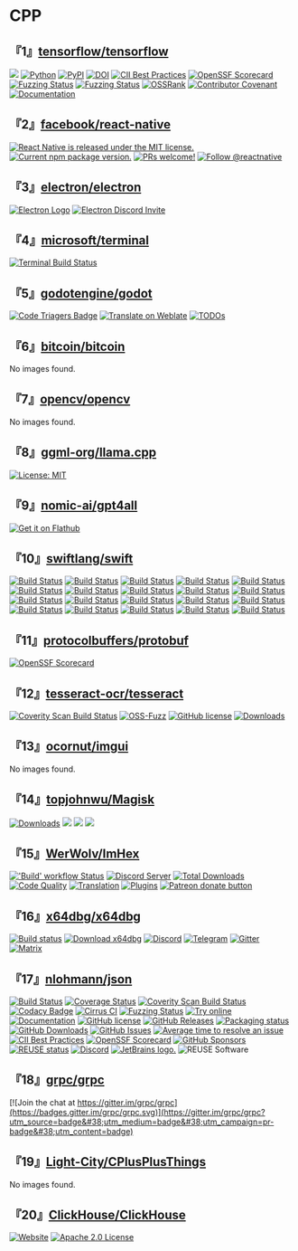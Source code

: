 # CPP

## 『1』[tensorflow/tensorflow](https://github.com/tensorflow/tensorflow)

![](https://www.tensorflow.org/images/tf_logo_horizontal.png)
[![Python](https://img.shields.io/pypi/pyversions/tensorflow.svg)](https://badge.fury.io/py/tensorflow)
[![PyPI](https://badge.fury.io/py/tensorflow.svg)](https://badge.fury.io/py/tensorflow)
[![DOI](https://zenodo.org/badge/DOI/10.5281/zenodo.4724125.svg)](https://doi.org/10.5281/zenodo.4724125)
[![CII Best Practices](https://bestpractices.coreinfrastructure.org/projects/1486/badge)](https://bestpractices.coreinfrastructure.org/projects/1486)
[![OpenSSF Scorecard](https://api.securityscorecards.dev/projects/github.com/tensorflow/tensorflow/badge)](https://securityscorecards.dev/viewer/?uri=github.com/tensorflow/tensorflow)
[![Fuzzing Status](https://oss-fuzz-build-logs.storage.googleapis.com/badges/tensorflow.svg)](https://bugs.chromium.org/p/oss-fuzz/issues/list?sort=-opened&#38;can=1&#38;q=proj:tensorflow)
[![Fuzzing Status](https://oss-fuzz-build-logs.storage.googleapis.com/badges/tensorflow-py.svg)](https://bugs.chromium.org/p/oss-fuzz/issues/list?sort=-opened&#38;can=1&#38;q=proj:tensorflow-py)
[![OSSRank](https://shields.io/endpoint?url=https://ossrank.com/shield/44)](https://ossrank.com/p/44)
[![Contributor Covenant](https://img.shields.io/badge/Contributor%20Covenant-v1.4%20adopted-ff69b4.svg)](CODE_OF_CONDUCT.md)
[![Documentation](https://img.shields.io/badge/api-reference-blue.svg)](https://www.tensorflow.org/api_docs/)

## 『2』[facebook/react-native](https://github.com/facebook/react-native)

[![React Native is released under the MIT license.](https://img.shields.io/badge/license-MIT-blue.svg)](https://github.com/facebook/react-native/blob/HEAD/LICENSE)
[![Current npm package version.](https://img.shields.io/npm/v/react-native?color=brightgreen&#38;label=npm%20package)](https://www.npmjs.org/package/react-native)
[![PRs welcome!](https://img.shields.io/badge/PRs-welcome-brightgreen.svg)](https://reactnative.dev/docs/contributing)
[![Follow @reactnative](https://img.shields.io/twitter/follow/reactnative.svg?label=Follow%20@reactnative)](https://twitter.com/intent/follow?screen_name=reactnative)

## 『3』[electron/electron](https://github.com/electron/electron)

[![Electron Logo](https://electronjs.org/images/electron-logo.svg)](https://electronjs.org)
[![Electron Discord Invite](https://img.shields.io/discord/745037351163527189?color=%237289DA&#38;label=chat&#38;logo=discord&#38;logoColor=white)](https://discord.gg/electronjs)

## 『4』[microsoft/terminal](https://github.com/microsoft/terminal)

[![Terminal Build Status](https://dev.azure.com/shine-oss/terminal/_apis/build/status%2FTerminal%20CI?branchName=main)](https://dev.azure.com/shine-oss/terminal/_build/latest?definitionId=1&#38;branchName=main)

## 『5』[godotengine/godot](https://github.com/godotengine/godot)

[![Code Triagers Badge](https://www.codetriage.com/godotengine/godot/badges/users.svg)](https://www.codetriage.com/godotengine/godot)
[![Translate on Weblate](https://hosted.weblate.org/widgets/godot-engine/-/godot/svg-badge.svg)](https://hosted.weblate.org/engage/godot-engine/?utm_source=widget)
[![TODOs](https://badgen.net/https/api.tickgit.com/badgen/github.com/godotengine/godot)](https://www.tickgit.com/browse?repo=github.com/godotengine/godot)

## 『6』[bitcoin/bitcoin](https://github.com/bitcoin/bitcoin)

No images found.

## 『7』[opencv/opencv](https://github.com/opencv/opencv)

No images found.

## 『8』[ggml-org/llama.cpp](https://github.com/ggml-org/llama.cpp)

[![License: MIT](https://img.shields.io/badge/license-MIT-blue.svg)](https://opensource.org/licenses/MIT)

## 『9』[nomic-ai/gpt4all](https://github.com/nomic-ai/gpt4all)

[![Get it on Flathub](https://flathub.org/api/badge)](https://flathub.org/apps/io.gpt4all.gpt4all)

## 『10』[swiftlang/swift](https://github.com/swiftlang/swift)

[![Build Status](https://ci.swift.org/job/oss-swift-package-macos/lastCompletedBuild/badge/icon)](https://ci.swift.org/job/oss-swift-package-macos)
[![Build Status](https://ci.swift.org/job/oss-swift-package-ubuntu-20_04/lastCompletedBuild/badge/icon)](https://ci.swift.org/job/oss-swift-package-ubuntu-20_04)
[![Build Status](https://ci.swift.org/job/oss-swift-package-ubuntu-20_04-aarch64/lastCompletedBuild/badge/icon)](https://ci.swift.org/job/oss-swift-package-ubuntu-20_04-aarch64)
[![Build Status](https://ci.swift.org/job/oss-swift-package-ubuntu-22_04/lastCompletedBuild/badge/icon)](https://ci.swift.org/job/oss-swift-package-ubuntu-22_04)
[![Build Status](https://ci.swift.org/job/oss-swift-package-ubuntu-22_04-aarch64/lastCompletedBuild/badge/icon)](https://ci.swift.org/job/oss-swift-package-ubuntu-22_04-aarch64)
[![Build Status](https://ci.swift.org/job/oss-swift-package-ubuntu-24_04/lastCompletedBuild/badge/icon)](https://ci.swift.org/job/oss-swift-package-ubuntu-24_04)
[![Build Status](https://ci.swift.org/job/oss-swift-package-ubuntu-24_04-aarch64/lastCompletedBuild/badge/icon)](https://ci.swift.org/job/oss-swift-package-ubuntu-24_04-aarch64)
[![Build Status](https://ci.swift.org/job/oss-swift-package-amazon-linux-2/lastCompletedBuild/badge/icon)](https://ci.swift.org/job/oss-swift-package-amazon-linux-2)
[![Build Status](https://ci.swift.org/job/oss-swift-package-amazon-linux-2-aarch64/lastCompletedBuild/badge/icon)](https://ci.swift.org/job/oss-swift-package-amazon-linux-2-aarch64)
[![Build Status](https://ci.swift.org/job/oss-swift-package-ubi-9/lastCompletedBuild/badge/icon)](https://ci.swift.org/job/oss-swift-package-ubi-9)
[![Build Status](https://ci.swift.org/job/oss-swift-package-debian-12/lastCompletedBuild/badge/icon)](https://ci.swift.org/job/oss-swift-package-debian-12)
[![Build Status](https://ci.swift.org/job/oss-swift-package-debian-12-aarch64/lastCompletedBuild/badge/icon)](https://ci.swift.org/job/oss-swift-package-debian-12-aarch64)
[![Build Status](https://ci.swift.org/job/oss-swift-package-fedora-39/lastCompletedBuild/badge/icon)](https://ci.swift.org/job/oss-swift-package-fedora-39)
[![Build Status](https://ci.swift.org/job/oss-swift-package-fedora-39-aarch64/lastCompletedBuild/badge/icon)](https://ci.swift.org/job/oss-swift-package-fedora-39-aarch64)
[![Build Status](https://ci-external.swift.org/job/swift-main-windows-toolchain/lastCompletedBuild/badge/icon)](https://ci-external.swift.org/job/swift-main-windows-toolchain)
[![Build Status](https://ci-external.swift.org/job/swift-main-windows-toolchain-arm64/lastCompletedBuild/badge/icon)](https://ci-external.swift.org/job/swift-main-windows-toolchain-arm64)
[![Build Status](https://ci.swift.org/job/oss-swift-pr-test-crosscompile-wasm-ubuntu-20_04/lastCompletedBuild/badge/icon)](https://ci.swift.org/job/oss-swift-pr-test-crosscompile-wasm-ubuntu-20_04)
[![Build Status](https://ci-external.swift.org/job/oss-swift-RA-linux-ubuntu-24.04-android-build/lastCompletedBuild/badge/icon)](https://ci-external.swift.org/job/oss-swift-RA-linux-ubuntu-24.04-android-build)
[![Build Status](https://ci-external.swift.org/job/oss-swift-RA-linux-ubuntu-24.04-android-arm64/lastCompletedBuild/badge/icon)](https://ci-external.swift.org/job/oss-swift-RA-linux-ubuntu-24.04-android-arm64)
[![Build Status](https://ci-external.swift.org/job/oss-swift-windows-x86_64-vs2019/lastCompletedBuild/badge/icon)](https://ci-external.swift.org/job/oss-swift-windows-x86_64-vs2019)

## 『11』[protocolbuffers/protobuf](https://github.com/protocolbuffers/protobuf)

[![OpenSSF Scorecard](https://api.securityscorecards.dev/projects/github.com/protocolbuffers/protobuf/badge)](https://securityscorecards.dev/viewer/?uri=github.com/protocolbuffers/protobuf)

## 『12』[tesseract-ocr/tesseract](https://github.com/tesseract-ocr/tesseract)

[![Coverity Scan Build Status](https://scan.coverity.com/projects/tesseract-ocr/badge.svg)](https://scan.coverity.com/projects/tesseract-ocr)
[![OSS-Fuzz](https://img.shields.io/badge/oss--fuzz-fuzzing-brightgreen)](https://issues.oss-fuzz.com/issues?q=is:open%20title:tesseract-ocr)
[![GitHub license](https://img.shields.io/badge/license-Apache--2.0-blue.svg)](https://raw.githubusercontent.com/tesseract-ocr/tesseract/main/LICENSE)
[![Downloads](https://img.shields.io/badge/download-all%20releases-brightgreen.svg)](https://github.com/tesseract-ocr/tesseract/releases/)

## 『13』[ocornut/imgui](https://github.com/ocornut/imgui)

No images found.

## 『14』[topjohnwu/Magisk](https://github.com/topjohnwu/Magisk)

[![Downloads](https://img.shields.io/badge/dynamic/json?color=green&#38;label=Downloads&#38;query=totalString&#38;url=https%3A%2F%2Fraw.githubusercontent.com%2Ftopjohnwu%2Fmagisk-files%2Fcount%2Fcount.json&#38;cacheSeconds=1800)](https://raw.githubusercontent.com/topjohnwu/magisk-files/count/count.json)
[![](https://img.shields.io/badge/Magisk-v28.1-blue)](https://github.com/topjohnwu/Magisk/releases/tag/v28.1)
[![](https://img.shields.io/badge/Magisk%20Beta-v28.1-blue)](https://github.com/topjohnwu/Magisk/releases/tag/v28.1)
[![](https://img.shields.io/badge/Magisk-Canary-red)](https://github.com/topjohnwu/Magisk/releases/tag/canary-28102)

## 『15』[WerWolv/ImHex](https://github.com/WerWolv/ImHex)

[![&#39;Build&#39; workflow Status](https://img.shields.io/github/actions/workflow/status/WerWolv/ImHex/build.yml?longCache=true&#38;style=for-the-badge&#38;label=Build&#38;logoColor=fff&#38;logo=GitHub%20Actions&#38;branch=master)](https://github.com/WerWolv/ImHex/actions?query=workflow%3ABuild)
[![Discord Server](https://img.shields.io/discord/789833418631675954?label=Discord&#38;logo=Discord&#38;logoColor=fff&#38;style=for-the-badge)](https://discord.gg/X63jZ36xBY)
[![Total Downloads](https://img.shields.io/github/downloads/WerWolv/ImHex/total?longCache=true&#38;style=for-the-badge&#38;label=Downloads&#38;logoColor=fff&#38;logo=GitHub)](https://github.com/WerWolv/ImHex/releases/latest)
[![Code Quality](https://img.shields.io/codefactor/grade/github/WerWolv/ImHex?longCache=true&#38;style=for-the-badge&#38;label=Code%20Quality&#38;logoColor=fff&#38;logo=CodeFactor&#38;branch=master)](https://www.codefactor.io/repository/github/werwolv/imhex)
[![Translation](https://img.shields.io/weblate/progress/imhex?logo=weblate&#38;logoColor=%23FFFFFF&#38;server=https%3A%2F%2Fweblate.werwolv.net&#38;style=for-the-badge)](https://weblate.werwolv.net/projects/imhex/)
[![Plugins](https://img.shields.io/badge/Plugins-Supported-brightgreen?logo=stackedit&#38;logoColor=%23FFFFFF&#38;style=for-the-badge)](https://github.com/WerWolv/ImHex/blob/master/PLUGINS.md)
[![Patreon donate button](https://c5.patreon.com/external/logo/become_a_patron_button.png)](https://www.patreon.com/werwolv)

## 『16』[x64dbg/x64dbg](https://github.com/x64dbg/x64dbg)

[![Build status](https://ci.appveyor.com/api/projects/status/h1j489qa1mx67e0h?svg=true)](https://ci.appveyor.com/project/mrexodia/x64dbg)
[![Download x64dbg](https://img.shields.io/sourceforge/dm/x64dbg.svg)](https://sourceforge.net/projects/x64dbg/files/latest/download)
[![Discord](https://img.shields.io/badge/chat-on%20Discord-green.svg)](https://invite.gg/x64dbg)
[![Telegram](https://img.shields.io/badge/chat-%20on%20Telegram-blue.svg)](https://telegram.me/x64dbg)
[![Gitter](https://img.shields.io/badge/chat-on%20Gitter-lightseagreen.svg)](https://gitter.im/x64dbg/x64dbg)
[![Matrix](https://img.shields.io/badge/chat-on%20Matrix-yellowgreen.svg)](https://riot.im/app/#/room/#x64dbg:matrix.org)

## 『17』[nlohmann/json](https://github.com/nlohmann/json)

[![Build Status](https://ci.appveyor.com/api/projects/status/1acb366xfyg3qybk/branch/develop?svg=true)](https://ci.appveyor.com/project/nlohmann/json)
[![Coverage Status](https://coveralls.io/repos/github/nlohmann/json/badge.svg?branch=develop)](https://coveralls.io/github/nlohmann/json?branch=develop)
[![Coverity Scan Build Status](https://scan.coverity.com/projects/5550/badge.svg)](https://scan.coverity.com/projects/nlohmann-json)
[![Codacy Badge](https://app.codacy.com/project/badge/Grade/e0d1a9d5d6fd46fcb655c4cb930bb3e8)](https://app.codacy.com/gh/nlohmann/json/dashboard?utm_source=gh&#38;utm_medium=referral&#38;utm_content=&#38;utm_campaign=Badge_grade)
[![Cirrus CI](https://api.cirrus-ci.com/github/nlohmann/json.svg)](https://cirrus-ci.com/github/nlohmann/json)
[![Fuzzing Status](https://oss-fuzz-build-logs.storage.googleapis.com/badges/json.svg)](https://bugs.chromium.org/p/oss-fuzz/issues/list?sort=-opened&#38;can=1&#38;q=proj:json)
[![Try online](https://img.shields.io/badge/try-online-blue.svg)](https://wandbox.org/permlink/1mp10JbaANo6FUc7)
[![Documentation](https://img.shields.io/badge/docs-mkdocs-blue.svg)](https://json.nlohmann.me)
[![GitHub license](https://img.shields.io/badge/license-MIT-blue.svg)](https://raw.githubusercontent.com/nlohmann/json/master/LICENSE.MIT)
[![GitHub Releases](https://img.shields.io/github/release/nlohmann/json.svg)](https://github.com/nlohmann/json/releases)
[![Packaging status](https://repology.org/badge/tiny-repos/nlohmann-json.svg)](https://repology.org/project/nlohmann-json/versions)
[![GitHub Downloads](https://img.shields.io/github/downloads/nlohmann/json/total)](https://github.com/nlohmann/json/releases)
[![GitHub Issues](https://img.shields.io/github/issues/nlohmann/json.svg)](https://github.com/nlohmann/json/issues)
[![Average time to resolve an issue](https://isitmaintained.com/badge/resolution/nlohmann/json.svg)](https://isitmaintained.com/project/nlohmann/json)
[![CII Best Practices](https://bestpractices.coreinfrastructure.org/projects/289/badge)](https://bestpractices.coreinfrastructure.org/projects/289)
[![OpenSSF Scorecard](https://api.scorecard.dev/projects/github.com/nlohmann/json/badge)](https://scorecard.dev/viewer/?uri=github.com/nlohmann/json)
[![GitHub Sponsors](https://img.shields.io/badge/GitHub-Sponsors-ff69b4)](https://github.com/sponsors/nlohmann)
[![REUSE status](https://api.reuse.software/badge/github.com/nlohmann/json)](https://api.reuse.software/info/github.com/nlohmann/json)
[![Discord](https://img.shields.io/discord/1003743314341793913)](https://discord.gg/6mrGXKvX7y)
[![JetBrains logo.](https://resources.jetbrains.com/storage/products/company/brand/logos/jetbrains.svg)](https://jb.gg/OpenSourceSupport)
![REUSE Software](https://git.fsfe.org/reuse/reuse-ci/raw/branch/master/reuse-horizontal.png)

## 『18』[grpc/grpc](https://github.com/grpc/grpc)

[![Join the chat at https://gitter.im/grpc/grpc](https://badges.gitter.im/grpc/grpc.svg)](https://gitter.im/grpc/grpc?utm_source=badge&#38;utm_medium=badge&#38;utm_campaign=pr-badge&#38;utm_content=badge)

## 『19』[Light-City/CPlusPlusThings](https://github.com/Light-City/CPlusPlusThings)

No images found.

## 『20』[ClickHouse/ClickHouse](https://github.com/ClickHouse/ClickHouse)

[![Website](https://img.shields.io/website?up_message=AVAILABLE&#38;down_message=DOWN&#38;url=https%3A%2F%2Fclickhouse.com&#38;style=for-the-badge)](https://clickhouse.com)
[![Apache 2.0 License](https://img.shields.io/badge/license-Apache%202.0-blueviolet?style=for-the-badge)](https://www.apache.org/licenses/LICENSE-2.0)

